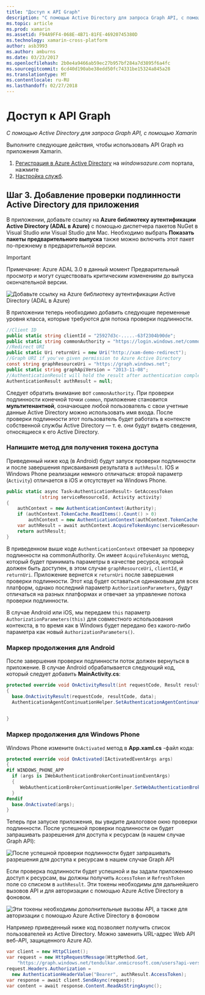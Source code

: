 ```yaml
---
title: "Доступ к API Graph"
description: "С помощью Active Directory для запроса Graph API, с помощью Xamarin"
ms.topic: article
ms.prod: xamarin
ms.assetid: F94A9FF4-068E-4B71-81FE-46920745380D
ms.technology: xamarin-cross-platform
author: asb3993
ms.author: amburns
ms.date: 03/23/2017
ms.openlocfilehash: 2b0e4a9466ab59ec27b957bf284a7d3895f6a4fc
ms.sourcegitcommit: 6cd40d190abe38edd50fc74331be15324a845a28
ms.translationtype: MT
ms.contentlocale: ru-RU
ms.lasthandoff: 02/27/2018
---
```

# <a name="accessing-the-graph-api"></a>Доступ к API Graph

_С помощью Active Directory для запроса Graph API, с помощью Xamarin_

Выполните следующие действия, чтобы использовать API Graph из приложения Xamarin.

1. [Регистрация в Azure Active Directory](~/cross-platform/data-cloud/active-directory/get-started/register.md) на *windowsazure.com* портала, нажмите
2. [Настройка служб](~/cross-platform/data-cloud/active-directory/get-started/configure.md).

## <a name="step-3-adding-active-directory-authentication-to-an-app"></a>Шаг 3. Добавление проверки подлинности Active Directory для приложения

В приложении, добавьте ссылку на **Azure библиотеку аутентификации Active Directory (ADAL в Azure)** с помощью диспетчера пакетов NuGet в Visual Studio или Visual Studio для Mac.
Необходимо выбрать **Показать пакеты предварительного выпуска** также можно включить этот пакет по-прежнему в предварительной версии.

> [!IMPORTANT]
> Примечание: Azure ADAL 3.0 в данный момент Предварительный просмотр и могут существовать критическим изменениям до выпуска окончательной версии. 


![](graph-images/06.-adal-nuget-package.jpg "Добавьте ссылку на Azure библиотеку аутентификации Active Directory (ADAL в Azure)")

В приложении теперь необходимо добавить следующие переменные уровня класса, которые требуются для потока проверки подлинности.

```csharp
//Client ID
public static string clientId = "25927d3c-.....-63f2304b90de";
public static string commonAuthority = "https://login.windows.net/common"
//Redirect URI
public static Uri returnUri = new Uri("http://xam-demo-redirect");
//Graph URI if you've given permission to Azure Active Directory
const string graphResourceUri = "https://graph.windows.net";
public static string graphApiVersion = "2013-11-08";
//AuthenticationResult will hold the result after authentication completes
AuthenticationResult authResult = null;
```

Следует обратить внимание вот `commonAuthority`. При проверки подлинности конечной точки `common`, приложение становится **мультитенантной**, означающее любой пользователь с свои учетные данные Active Directory можно использовать имя входа. После проверки подлинности этот пользователь будет работать в контексте собственной службы Active Directory — т. е. они будут видеть сведения, относящиеся к его Active Directory.

### <a name="write-method-to-acquire-access-token"></a>Напишите метод для получения токена доступа

Приведенный ниже код (в Android) будут запуск проверки подлинности и после завершения присваивания результата в `authResult`. IOS и Windows Phone реализации немного отличаться: второй параметр (`Activity`) отличается в iOS и отсутствует на Windows Phone.

```csharp
public static async Task<AuthenticationResult> GetAccessToken
            (string serviceResourceId, Activity activity)
{
    authContext = new AuthenticationContext(Authority);
    if (authContext.TokenCache.ReadItems().Count() > 0)
        authContext = new AuthenticationContext(authContext.TokenCache.ReadItems().First().Authority);
    var authResult = await authContext.AcquireTokenAsync(serviceResourceId, clientId, returnUri, new AuthorizationParameters(activity));
    return authResult;
}  
```

В приведенном выше коде `AuthenticationContext` отвечает за проверку подлинности на commonAuthority. Он имеет `AcquireTokenAsync` метод, который будет принимать параметры в качестве ресурса, который должен быть доступен, в этом случае `graphResourceUri`, `clientId`, и `returnUri`. Приложение вернется к `returnUri` после завершения проверки подлинности. Этот код будет оставаться одинаковым для всех платформ, однако последний параметр `AuthorizationParameters`, будут отличаться на разных платформах и отвечает за управление потока проверки подлинности.

В случае Android или iOS, мы передаем `this` параметр `AuthorizationParameters(this)` для совместного использования контекста, в то время как в Windows будет передано без какого-либо параметра как новый `AuthorizationParameters()`.

### <a name="handle-continuation-for-android"></a>Маркер продолжения для Android

После завершения проверки подлинности поток должен вернуться в приложение. В случае Android обрабатывается следующий код, который следует добавить **MainActivity.cs**:


```csharp
protected override void OnActivityResult(int requestCode, Result resultCode, Intent data)
{
  base.OnActivityResult(requestCode, resultCode, data);
  AuthenticationAgentContinuationHelper.SetAuthenticationAgentContinuationEventArgs(requestCode, resultCode, data);

    
}
```

### <a name="handle-continuation-for-windows-phone"></a>Маркер продолжения для Windows Phone

Windows Phone измените `OnActivated` метод в **App.xaml.cs** -файл кода:

```csharp
protected override void OnActivated(IActivatedEventArgs args)
{
#if WINDOWS_PHONE_APP
  if (args is IWebAuthenticationBrokerContinuationEventArgs)
  {
     WebAuthenticationBrokerContinuationHelper.SetWebAuthenticationBrokerContinuationEventArgs(args as IWebAuthenticationBrokerContinuationEventArgs);
  }
#endif
  base.OnActivated(args);
}
```

Теперь при запуске приложения, вы увидите диалоговое окно проверки подлинности.
После успешной проверки подлинности он будет запрашивать разрешения для доступа к ресурсам (в нашем случае Graph API):

![](graph-images/08.-authentication-flow.jpg "После успешной проверки подлинности будет запрашивать разрешения для доступа к ресурсам в нашем случае Graph API")

Если проверка подлинности будет успешной и вы задали приложению доступ к ресурсам, вы должны получить `AccessToken` и `RefreshToken` поле со списком в `authResult`. Эти токены необходимы для дальнейшего вызовов API и для авторизации с помощью Azure Active Directory в фоновом.

![](graph-images/07.-access-token-for-authentication.jpg "Эти токены необходимы дополнительные вызовы API, а также для авторизации с помощью Azure Active Directory в фоновом")

Например приведенный ниже код позволяет получить список пользователей из Active Directory. Можно заменить URL-адрес Web API веб-API, защищенного Azure AD.

```csharp
var client = new HttpClient();
var request = new HttpRequestMessage(HttpMethod.Get,
    "https://graph.windows.net/tendulkar.onmicrosoft.com/users?api-version=2013-04-05");
request.Headers.Authorization =
  new AuthenticationHeaderValue("Bearer", authResult.AccessToken);
var response = await client.SendAsync(request);
var content = await response.Content.ReadAsStringAsync();
```

